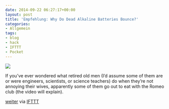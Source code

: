 ```yaml
---
date: 2014-09-22 06:27:17+00:00
layout: post
title: 'Empfehlung: Why Do Dead Alkaline Batteries Bounce?'
categories:
- Allgemein
tags:
- blog
- hack
- IFTTT
- Pocket
---
```


[![](http://ift.tt/1tfDMcD)](http://ift.tt/1tfq8pQ)  
  

If you’ve ever wondered what retired old men (I’d assume some of them are or were engineers, scientists, or science teachers) do when they’re not annoying their wives, apparently some of them go out to eat with the Romeo club (the video will explain).  
  
[weiter](http://ift.tt/1tfq8pQ)
via [IFTTT](http://ift.tt/1c4nCfM)
